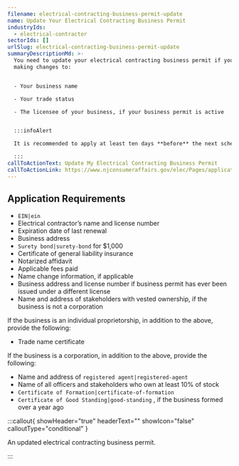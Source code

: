 ```yaml
---
filename: electrical-contracting-business-permit-update
name: Update Your Electrical Contracting Business Permit
industryIds:
  - electrical-contractor
sectorIds: []
urlSlug: electrical-contracting-business-permit-update
summaryDescriptionMd: >-
  You need to update your electrical contracting business permit if you are
  making changes to:


  - Your business name

  - Your trade status

  - The licensee of your business, if your business permit is active


  :::infoAlert

  It is recommended to apply at least ten days **before** the next scheduled monthly meeting of the Board of Examiners of Electrical Contractors. Dates are posted on the [Meetings](https://www.njconsumeraffairs.gov/elec/Pages/meetings.aspx) page.

  :::
callToActionText: Update My Electrical Contracting Business Permit
callToActionLink: https://www.njconsumeraffairs.gov/elec/Pages/applications.aspx
---
```


## Application Requirements

- `EIN|ein`
- Electrical contractor’s name and license number
- Expiration date of last renewal
- Business address
- `Surety bond|surety-bond` for $1,000
- Certificate of general liability insurance
- Notarized affidavit
- Applicable fees paid
- Name change information, if applicable
- Business address and license number if business permit has ever been issued under a different license
- Name and address of stakeholders with vested ownership, if the business is not a corporation

If the business is an individual proprietorship, in addition to the above, provide the following:

- Trade name certificate

If the business is a corporation, in addition to the above, provide the following:

- Name and address of `registered agent|registered-agent`
- Name of all officers and stakeholders who own at least 10% of stock
- `Certificate of Formation|certificate-of-formation`
- `Certificate of Good Standing|good-standing` , if the business formed over a year ago

:::callout{ showHeader="true" headerText="" showIcon="false" calloutType="conditional" }

An updated electrical contracting business permit.

:::
